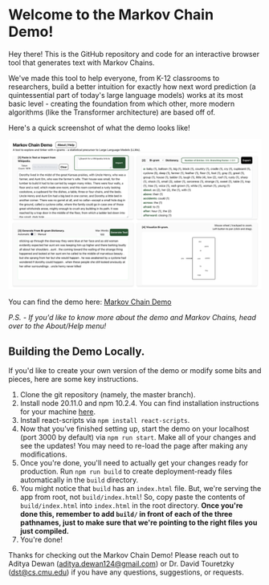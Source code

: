# **Welcome to the Markov Chain Demo!**

Hey there! This is the GitHub repository and code for an interactive browser tool that generates text with Markov Chains.

We've made this tool to help everyone, from K-12 classrooms to researchers, build a better intuition for exactly how next word prediction (a quintessential part of today's large language models) works at its most basic level - creating the foundation from which other, more modern algorithms (like the Transformer architecture) are based off of.

Here's a quick screenshot of what the demo looks like!

![Markov Chain demo](./img/MARKOV_CHAIN_DEMO_SCREENSHOT.png)

You can find the demo here: [Markov Chain Demo](https://www.cs.cmu.edu/~dst/MarkovChainDemo/)

*P.S. - If you'd like to know more about the demo and Markov Chains, head over to the About/Help menu!*

## Building the Demo Locally.

If you'd like to create your own version of the demo or modify some bits and pieces, here are some key instructions.

1. Clone the git repository (namely, the master branch).
2. Install node 20.11.0 and npm 10.2.4. You can find installation instructions for your machine [here](https://docs.npmjs.com/downloading-and-installing-node-js-and-npm).
3. Install react-scripts via `npm install react-scripts`.
4. Now that you've finished setting up, start the demo on your localhost (port 3000 by default) via `npm run start`. Make all of your changes and see the updates! You may need to re-load the page after making any modifications.
5. Once you're done, you'll need to actually get your changes ready for production. Run `npm run build` to create deployment-ready files automatically in the `build` directory.
6. You might notice that `build` has an `index.html` file. But, we're serving the app from root, not `build/index.html`! So, copy paste the contents of `build/index.html` into `index.html` in the root directory. **Once you're done this, remember to add `build/` in front of each of the three pathnames, just to make sure that we're pointing to the right files you just compiled.**
7. You're done!

Thanks for checking out the Markov Chain Demo! Please reach out to Aditya Dewan (aditya.dewan124@gmail.com) or Dr. David Touretzky (dst@cs.cmu.edu) if you have any questions, suggestions, or requests.
